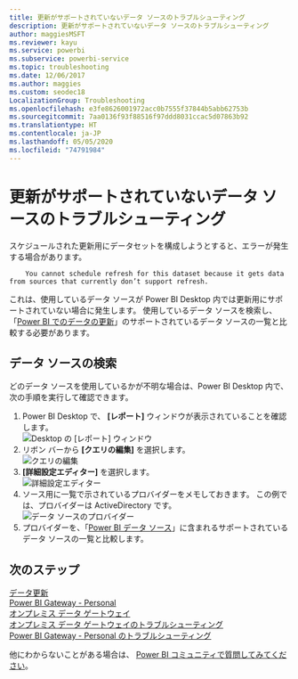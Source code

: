 ```yaml
---
title: 更新がサポートされていないデータ ソースのトラブルシューティング
description: 更新がサポートされていないデータ ソースのトラブルシューティング
author: maggiesMSFT
ms.reviewer: kayu
ms.service: powerbi
ms.subservice: powerbi-service
ms.topic: troubleshooting
ms.date: 12/06/2017
ms.author: maggies
ms.custom: seodec18
LocalizationGroup: Troubleshooting
ms.openlocfilehash: e3fe8626001972acc0b7555f37844b5abb62753b
ms.sourcegitcommit: 7aa0136f93f88516f97ddd8031ccac5d07863b92
ms.translationtype: HT
ms.contentlocale: ja-JP
ms.lasthandoff: 05/05/2020
ms.locfileid: "74791984"
---
```

# <a name="troubleshooting-unsupported-data-source-for-refresh"></a>更新がサポートされていないデータ ソースのトラブルシューティング
スケジュールされた更新用にデータセットを構成しようとすると、エラーが発生する場合があります。

        You cannot schedule refresh for this dataset because it gets data from sources that currently don’t support refresh.

これは、使用しているデータ ソースが Power BI Desktop 内では更新用にサポートされていない場合に発生します。 使用しているデータ ソースを検索し、「[Power BI でのデータの更新](refresh-data.md)」のサポートされているデータ ソースの一覧と比較する必要があります。 

## <a name="find-the-data-source"></a>データ ソースの検索
どのデータ ソースを使用しているかが不明な場合は、Power BI Desktop 内で、次の手順を実行して確認できます。  

1. Power BI Desktop で、 **[レポート]** ウィンドウが表示されていることを確認します。  
   ![Desktop の [レポート] ウィンドウ](media/service-admin-troubleshoot-unsupported-data-source-for-refresh/tshoot-report-pane.png)
2. リボン バーから **[クエリの編集]** を選択します。  
   ![クエリの編集](media/service-admin-troubleshoot-unsupported-data-source-for-refresh/tshoot-edit-queries.png)
3. **[詳細設定エディター]** を選択します。  
   ![詳細設定エディター](media/service-admin-troubleshoot-unsupported-data-source-for-refresh/tshoot-advanced-editor.png)
4. ソース用に一覧で示されているプロバイダーをメモしておきます。  この例では、プロバイダーは ActiveDirectory です。  
   ![データ ソースのプロバイダー](media/service-admin-troubleshoot-unsupported-data-source-for-refresh/tshoot-provider.png)
5. プロバイダーを、「[Power BI データ ソース](power-bi-data-sources.md)」に含まれるサポートされているデータ ソースの一覧と比較します。

## <a name="next-steps"></a>次のステップ
[データ更新](refresh-data.md)  
[Power BI Gateway - Personal](service-gateway-personal-mode.md)  
[オンプレミス データ ゲートウェイ](service-gateway-onprem.md)  
[オンプレミス データ ゲートウェイのトラブルシューティング](service-gateway-onprem-tshoot.md)  
[Power BI Gateway - Personal のトラブルシューティング](service-admin-troubleshooting-power-bi-personal-gateway.md)  

他にわからないことがある場合は、 [Power BI コミュニティで質問してみてください](https://community.powerbi.com/)。

